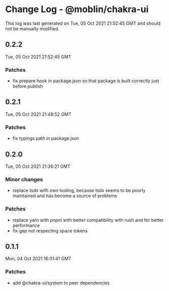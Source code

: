 # Change Log - @moblin/chakra-ui

This log was last generated on Tue, 05 Oct 2021 21:52:45 GMT and should not be manually modified.

## 0.2.2
Tue, 05 Oct 2021 21:52:45 GMT

### Patches

- fix prepare hook in package.json so that package is built correctly just before publish

## 0.2.1
Tue, 05 Oct 2021 21:48:52 GMT

### Patches

- fix typings path in package.json

## 0.2.0
Tue, 05 Oct 2021 21:36:21 GMT

### Minor changes

- replace tsdx with own tooling, because tsdx seems to be poorly maintained and has become a source of problems

### Patches

- replace yarn with pnpm with better compatibility with rush and for better performance
- fix gap not respecting space tokens

## 0.1.1
Mon, 04 Oct 2021 16:01:41 GMT

### Patches

- add @chakra-ui/system to peer dependencies

